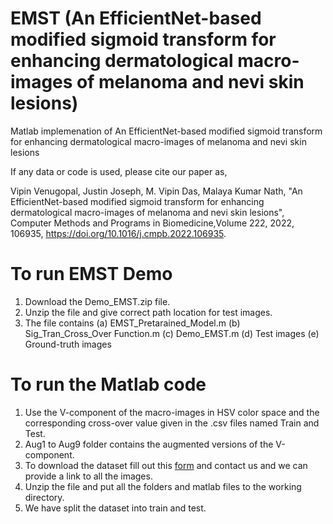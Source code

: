 # EMST (An EfficientNet-based modified sigmoid transform for enhancing dermatological macro-images of melanoma and nevi skin lesions)
Matlab implemenation of An EfficientNet-based modified sigmoid transform for enhancing dermatological macro-images of melanoma and nevi skin lesions 

If any data or code is used, please cite our paper as,

Vipin Venugopal, Justin Joseph, M. Vipin Das, Malaya Kumar Nath, "An EfficientNet-based modified sigmoid transform for enhancing dermatological macro-images of melanoma and nevi skin lesions", Computer Methods and Programs in Biomedicine,Volume 222, 2022, 106935, https://doi.org/10.1016/j.cmpb.2022.106935.

# To run EMST Demo 
1. Download the Demo_EMST.zip file.
2. Unzip the file and give correct path location for test images.
3. The file contains (a) EMST_Pretarained_Model.m (b) Sig_Tran_Cross_Over Function.m (c) Demo_EMST.m (d) Test images (e) Ground-truth images


# To run the Matlab code
1. Use the V-component of the macro-images in HSV color space and the corresponding cross-over value given in the .csv files named Train and Test.
2. Aug1 to Aug9 folder contains the augmented versions of the V-component.
3. To download the dataset fill out this [form](https://docs.google.com/forms/d/e/1FAIpQLSeTJQxN80A3tb8UzWX5aJrXtcCLCFoOzLRLI073H31MVnlcTw/viewform) and contact us and we can provide a link to all the images.
4. Unzip the file and put all the folders and matlab files to the working directory.
5. We have split the dataset into train and test.
